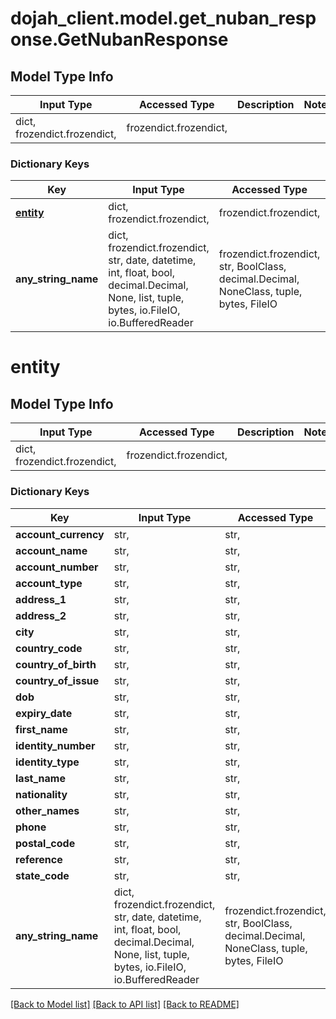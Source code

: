 # dojah_client.model.get_nuban_response.GetNubanResponse

## Model Type Info
Input Type | Accessed Type | Description | Notes
------------ | ------------- | ------------- | -------------
dict, frozendict.frozendict,  | frozendict.frozendict,  |  | 

### Dictionary Keys
Key | Input Type | Accessed Type | Description | Notes
------------ | ------------- | ------------- | ------------- | -------------
**[entity](#entity)** | dict, frozendict.frozendict,  | frozendict.frozendict,  |  | [optional] 
**any_string_name** | dict, frozendict.frozendict, str, date, datetime, int, float, bool, decimal.Decimal, None, list, tuple, bytes, io.FileIO, io.BufferedReader | frozendict.frozendict, str, BoolClass, decimal.Decimal, NoneClass, tuple, bytes, FileIO | any string name can be used but the value must be the correct type | [optional]

# entity

## Model Type Info
Input Type | Accessed Type | Description | Notes
------------ | ------------- | ------------- | -------------
dict, frozendict.frozendict,  | frozendict.frozendict,  |  | 

### Dictionary Keys
Key | Input Type | Accessed Type | Description | Notes
------------ | ------------- | ------------- | ------------- | -------------
**account_currency** | str,  | str,  |  | [optional] 
**account_name** | str,  | str,  |  | [optional] 
**account_number** | str,  | str,  |  | [optional] 
**account_type** | str,  | str,  |  | [optional] 
**address_1** | str,  | str,  |  | [optional] 
**address_2** | str,  | str,  |  | [optional] 
**city** | str,  | str,  |  | [optional] 
**country_code** | str,  | str,  |  | [optional] 
**country_of_birth** | str,  | str,  |  | [optional] 
**country_of_issue** | str,  | str,  |  | [optional] 
**dob** | str,  | str,  |  | [optional] 
**expiry_date** | str,  | str,  |  | [optional] 
**first_name** | str,  | str,  |  | [optional] 
**identity_number** | str,  | str,  |  | [optional] 
**identity_type** | str,  | str,  |  | [optional] 
**last_name** | str,  | str,  |  | [optional] 
**nationality** | str,  | str,  |  | [optional] 
**other_names** | str,  | str,  |  | [optional] 
**phone** | str,  | str,  |  | [optional] 
**postal_code** | str,  | str,  |  | [optional] 
**reference** | str,  | str,  |  | [optional] 
**state_code** | str,  | str,  |  | [optional] 
**any_string_name** | dict, frozendict.frozendict, str, date, datetime, int, float, bool, decimal.Decimal, None, list, tuple, bytes, io.FileIO, io.BufferedReader | frozendict.frozendict, str, BoolClass, decimal.Decimal, NoneClass, tuple, bytes, FileIO | any string name can be used but the value must be the correct type | [optional]

[[Back to Model list]](../../README.md#documentation-for-models) [[Back to API list]](../../README.md#documentation-for-api-endpoints) [[Back to README]](../../README.md)

